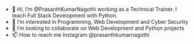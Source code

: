 - 👋 Hi, I’m @PrasanthKumarNagothi working as a Technical Trainer. I teach Full Stack Development with Python.
- 👀 I’m interested in Programming, Web Development and Cyber Security
- 💞️ I’m looking to collaborate on Web Development and Python projects
- 📫 How to reach me Instagram @prasanthkumarnagothi

<!---
PrasanthKumarNagothi/PrasanthKumarNagothi is a ✨ special ✨ repository because its `README.md` (this file) appears on your GitHub profile.
You can click the Preview link to take a look at your changes.
--->

